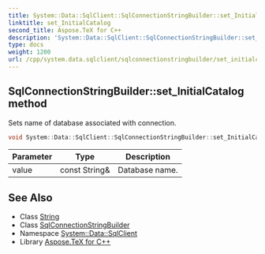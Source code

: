 ```yaml
---
title: System::Data::SqlClient::SqlConnectionStringBuilder::set_InitialCatalog method
linktitle: set_InitialCatalog
second_title: Aspose.TeX for C++
description: 'System::Data::SqlClient::SqlConnectionStringBuilder::set_InitialCatalog method. Sets name of database associated with connection in C++.'
type: docs
weight: 1200
url: /cpp/system.data.sqlclient/sqlconnectionstringbuilder/set_initialcatalog/
---
```

## SqlConnectionStringBuilder::set_InitialCatalog method


Sets name of database associated with connection.

```cpp
void System::Data::SqlClient::SqlConnectionStringBuilder::set_InitialCatalog(const String &value)
```


| Parameter | Type | Description |
| --- | --- | --- |
| value | const String\& | Database name. |

## See Also

* Class [String](../../../system/string/)
* Class [SqlConnectionStringBuilder](../)
* Namespace [System::Data::SqlClient](../../)
* Library [Aspose.TeX for C++](../../../)

